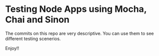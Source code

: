 # Testing Node Apps using Mocha, Chai and Sinon

The commits on this repo are very descriptive. You can use them to see different testing scenerios.

Enjoy!!

